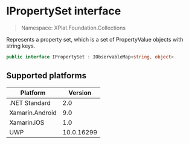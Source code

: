 # IPropertySet interface

> Namespace: XPlat.Foundation.Collections

Represents a property set, which is a set of PropertyValue objects with string keys.

```csharp
public interface IPropertySet : IObservableMap<string, object>
```

## Supported platforms

| Platform | Version |
| --- | --- |
| .NET Standard | 2.0 |
| Xamarin.Android | 9.0 |
| Xamarin.iOS  | 1.0 |
| UWP | 10.0.16299 | 